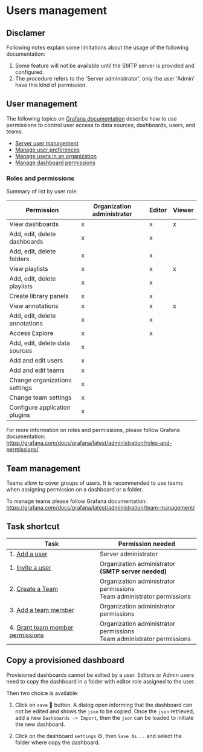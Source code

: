 # Users management

## Disclamer

Following notes explain some limitations about the usage of the following documentation:

1. Some feature will not be available until the SMTP server is provided and configured.
2. The procedure refers to the 'Server administrator', only the user 'Admin' have this kind of permission.

## User management

The following topics on [Grafana documentation](https://grafana.com/docs/grafana/latest/administration/user-management/) describe how to use permissions to control user access to data sources, dashboards, users, and teams.

- [Server user management](https://grafana.com/docs/grafana/latest/administration/user-management/server-user-management/)
- [Manage user preferences](https://grafana.com/docs/grafana/latest/administration/user-management/user-preferences/)
- [Manage users in an organization](https://grafana.com/docs/grafana/latest/administration/user-management/manage-org-users/)
- [Manage dashboard permissions](https://grafana.com/docs/grafana/latest/administration/user-management/manage-dashboard-permissions/)

### Roles and permissions

Summary of list by user role:

| Permission                     | Organization administrator | Editor | Viewer |
| ------------------------------ | -------------------------- | ------ | ------ |
| View dashboards                | x                          | x      | x      |
| Add, edit, delete dashboards   | x                          | x      |        |
| Add, edit, delete folders      | x                          | x      |        |
| View playlists                 | x                          | x      | x      |
| Add, edit, delete playlists    | x                          | x      |        |
| Create library panels          | x                          | x      |        |
| View annotations               | x                          | x      | x      |
| Add, edit, delete annotations  | x                          | x      |        |
| Access Explore                 | x                          | x      |        |
| Add, edit, delete data sources | x                          |        |        |
| Add and edit users             | x                          |        |        |
| Add and edit teams             | x                          |        |        |
| Change organizations settings  | x                          |        |        |
| Change team settings           | x                          |        |        |
| Configure application plugins  | x                          |        |        |

For more information on roles and permissions, please follow Grafana documentation:
<https://grafana.com/docs/grafana/latest/administration/roles-and-permissions/>

## Team management

Teams allow to cover groups of users. It is recommended to use teams when assigning permission on a dashboard or a folder.

To manage teams please follow Grafana documentation: <https://grafana.com/docs/grafana/latest/administration/team-management/>

## Task shortcut

| Task                                                                                                                                               | Permission needed                                                           |
| -------------------------------------------------------------------------------------------------------------------------------------------------- | --------------------------------------------------------------------------- |
| 1. [Add a user](https://grafana.com/docs/grafana/latest/administration/user-management/server-user-management/#add-a-user)                         | Server administrator                                                        |
| 1. [Invite a user](https://grafana.com/docs/grafana/latest/administration/user-management/manage-org-users/#invite-a-user-to-join-an-organization) | Organization administrator <br/> **(SMTP server needed)**                   |
| 2. [Create a Team](https://grafana.com/docs/grafana/latest/administration/team-management/#create-a-team)                                          | Organization administrator permissions <br/> Team administrator permissions |
| 3. [Add a team member](https://grafana.com/docs/grafana/latest/administration/team-management/#add-a-team-member)                                  | Organization administrator permissions                                      |
| 4. [Grant team member permissions](https://grafana.com/docs/grafana/latest/administration/team-management/#grant-team-member-permissions)          | Organization administrator permissions <br/> Team administrator permissions |

## Copy a provisioned dashboard

Provisioned dashboards cannot be edited by a user. Editors or Admin users need to copy the dashboard in a folder with editor role assigned to the user.

Then two choice is available:

1. Click on `save` 💾 button. A dialog open informing that the dashboard can not be edited and shows the `json` to be copied. Once the `json` retrieved, add a new `Dashboards -> Import`, then the `json` can be loaded to initiate the new dashboard.

2. Click on the dashboard `settings` ⚙️, then `Save As...` and select the folder where copy the dashboard.
